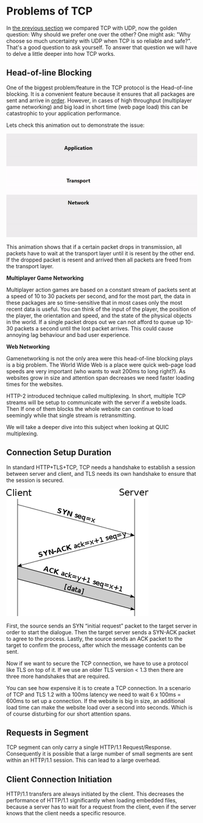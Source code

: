 # Problems of TCP 

In [the previous section](transport-protocols.md) we compared TCP with UDP, now the golden question: Why should we prefer one over the other? 
One might ask: "Why choose so much uncertainty with UDP when TCP is so reliable and safe?". 
That's a good question to ask yourself. 
To answer that question we will have to delve a little deeper into how TCP works. 

## Head-of-line Blocking

One of the biggest problem/feature in the TCP protocol is the Head-of-line blocking. 
It is a convenient feature because it ensures that all packages are sent and arrive in [order][order]. 
However, in cases of high throughput (multiplayer game networking) and big load in short time (web page load) this can be catastrophic to your application performance.

Lets check this animation out to demonstrate the issue:

![Head of line blocking][animation] 

This animation shows that if a certain packet drops in transmission, all packets have to wait at the transport layer until it is resent by the other end.
If the dropped packet is resent and arrived then all packets are freed from the transport layer. 

**Multiplayer Game Networking**

Multiplayer action games are based on a constant stream of packets sent at a speed of 10 to 30 packets per second, and for the most part, 
the data in these packages are so time-sensitive that in most cases only the most recent data is useful.
You can think of the input of the player, the position of the player, the orientation and speed, and the state of the physical objects in the world.
If a single packet drops out we can not afford to queue up 10-30 packets a second until the lost packet arrives. 
This could cause annoying lag behaviour and bad user experience. 

**Web Networking**

Gamenetworking is not the only area were this head-of-line blocking plays is a big problem.
The World Wide Web is a place were quick web-page load speeds are very important (who wants to wait 200ms to long right?).
As websites grow in size and attention span decreases we need faster loading times for the websites.

HTTP-2 introduced technique called multiplexing. 
In short, multiple TCP streams will be setup to communicate with the server if a website loads. 
Then If one of them blocks the whole website can continue to load seemingly while that single stream is retransmitting.

We will take a deeper dive into this subject when looking at QUIC multiplexing.
    
## Connection Setup Duration

In standard HTTP+TLS+TCP, TCP needs a handshake to establish a session between server and client, and TLS needs its own handshake to ensure that the session is secured.

![TCP-handshake](../images/tcp-handshake.svg.png)

First, the source sends an SYN “initial request” packet to the target server in order to start the dialogue. 
Then the target server sends a SYN-ACK packet to agree to the process.
Lastly, the source sends an ACK packet to the target to confirm the process, after which the message contents can be sent. 
 
Now if we want to secure the TCP connection, we have to use a protocol like TLS on top of it. 
If we use an older TLS version < 1.3 then there are three more handshakes that are required.

You can see how expensive it is to create a TCP connection. In a scenario of TCP and TLS 1.2 with a 100ms latency we need to wait 6 x 100ms = 600ms to set up a connection. 
If the website is big in size, an additional load time can make the website load over a second into seconds. 
Which is of course disturbing for our short attention spans. 

## Requests in Segment

TCP segment can only carry a single HTTP/1.1 Request/Response. 
Consequently it is possible that a large number of small segments are sent within
an HTTP/1.1 session. This can lead to a large overhead.

## Client Connection Initiation

HTTP/1.1 transfers are always initiated by the client. 
This decreases the performance of HTTP/1.1 significantly when loading embedded files, because a server has to
wait for a request from the client, even if the server knows
that the client needs a specific resource.


[order]: transport-guarantees.md#ordering-vs-sequencing
[reliable-ordered]: transport-guarantees.md#reliable-ordered
[internet-protocol-suite]: https://en.wikipedia.org/wiki/Internet_protocol_suite
[animation]: ../images/hol.gif
[website-trend]: ../images/website-size-trend.png
